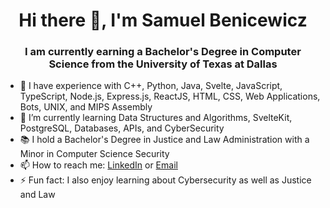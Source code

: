 <h1 align="center">Hi there 👋, I'm Samuel Benicewicz</h1>
<h3 align="center">I am currently earning a Bachelor's Degree in Computer Science from the University of Texas at Dallas</h3>

- 🔭 I have experience with C++, Python, Java, Svelte, JavaScript, TypeScript, Node.js, Express.js, ReactJS, HTML, CSS, Web Applications, Bots, UNIX, and MIPS Assembly
- 🌱 I’m currently learning Data Structures and Algorithms, SvelteKit, PostgreSQL, Databases, APIs, and CyberSecurity
- 📚 I hold a Bachelor's Degree in Justice and Law Administration with a Minor in Computer Science Security
- 📫 How to reach me: <a href="https://www.linkedin.com/in/samuel-benicewicz/">LinkedIn</a> or <a href="mailto:sambenicewicz@yahoo.com">Email</a>
- ⚡ Fun fact: I also enjoy learning about Cybersecurity as well as Justice and Law
